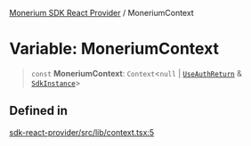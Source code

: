 [Monerium SDK React Provider](../README.md) / MoneriumContext

# Variable: MoneriumContext

> `const` **MoneriumContext**: `Context`\<`null` \| [`UseAuthReturn`](../type-aliases/UseAuthReturn.md) & [`SdkInstance`](../type-aliases/SdkInstance.md)\>

## Defined in

[sdk-react-provider/src/lib/context.tsx:5](https://github.com/monerium/js-monorepo/blob/main/packages/sdk-react-provider/src/lib/context.tsx#L5)
